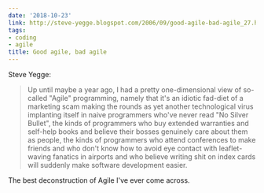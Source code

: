 ```yaml
---
date: '2018-10-23'
link: http://steve-yegge.blogspot.com/2006/09/good-agile-bad-agile_27.html
tags:
- coding
- agile
title: Good agile, bad agile
---
```


Steve Yegge:

>Up until maybe a year ago, I had a pretty one-dimensional view of so-called "Agile" programming, namely that it's an idiotic fad-diet of a marketing scam making the rounds as yet another technological virus implanting itself in naive programmers who've never read "No Silver Bullet", the kinds of programmers who buy extended warranties and self-help books and believe their bosses genuinely care about them as people, the kinds of programmers who attend conferences to make friends and who don't know how to avoid eye contact with leaflet-waving fanatics in airports and who believe writing shit on index cards will suddenly make software development easier.

The best deconstruction of Agile I've ever come across.
